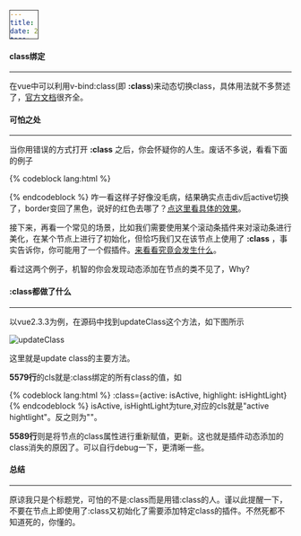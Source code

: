 ```yaml
---
title: vue之可怕的class绑定
date: 2017-05-28 20:02:19
tags:
  - javascript
  - vue
---
```

#### class绑定
---
在vue中可以利用v-bind:class(即 **:class**)来动态切换class，具体用法就不多赘述了，[官方文档](https://vuefe.cn/v2/guide/class-and-style.html)很齐全。<!-- more -->

#### 可怕之处
---
当你用错误的方式打开 **:class** 之后，你会怀疑你的人生。废话不多说，看看下面的例子

{% codeblock lang:html %}
<template>
<div id="classBind" :class="{active: isActive}" @click="toggleActive"></div>
</template>

<script>
new Vue({
    el: "#classBind",
    data: {
        isActive: false
    },
    methods: {
        toggleActive: function() {
            this.isActive = !this.isActive;    
        }
    },
    mounted: function() {
        // 动态添加class
        this.$el.classList = "border-red"
    }
});
</script>

<style>
div {
    border: 1px solid #333;
    width: 50px;
    height: 50px;
}
.active {
    background: #ccc;
}
.border-red {
    border: 1px solid red;
}
</style>
{% endcodeblock %}
咋一看这样子好像没毛病，结果确实点击div后active切换了，border变回了黑色，说好的红色去哪了？[点这里看具体的效果](https://codepen.io/TimLuo465/pen/GmaOYq?editors=0010)。

接下来，再看一个常见的场景，比如我们需要使用某个滚动条插件来对滚动条进行美化，在某个节点上进行了初始化，但恰巧我们又在该节点上使用了 **:class** ，事实告诉你，你可能用了一个假插件。[来看看究竟会发生什么](http://note.youdao.com/)。

看过这两个例子，机智的你会发现动态添加在节点的类不见了，Why?

#### :class都做了什么
---
以vue2.3.3为例，在源码中找到updateClass这个方法，如下图所示

![updateClass](/images/updateClass.png)

这里就是update class的主要方法。

**5579行**的cls就是:class绑定的所有class的值，如

{% codeblock lang:html %}
:class={active: isActive, highlight: isHightLight}
{% endcodeblock %}
isActive, isHightLight为ture,对应的cls就是"active hightlight"。反之则为""。

**5589行**则是将节点的class属性进行重新赋值，更新。这也就是插件动态添加的class消失的原因了。可以自行debug一下，更清晰一些。

#### 总结
---
原谅我只是个标题党，可怕的不是:class而是用错:class的人。谨以此提醒一下，不要在节点上即使用了:class又初始化了需要添加特定class的插件。不然死都不知道死的，你懂的。



